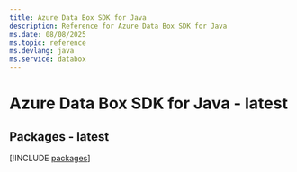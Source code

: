 ```yaml
---
title: Azure Data Box SDK for Java
description: Reference for Azure Data Box SDK for Java
ms.date: 08/08/2025
ms.topic: reference
ms.devlang: java
ms.service: databox
---
```

# Azure Data Box SDK for Java - latest
## Packages - latest
[!INCLUDE [packages](data-box-index.md)]
